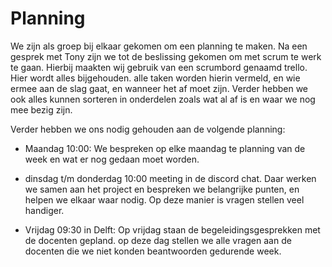 # Planning

We zijn als groep bij elkaar gekomen om een planning te maken. Na een gesprek met Tony zijn we tot de beslissing gekomen om met scrum te werk te gaan. Hierbij maakten wij gebruik van een scrumbord genaamd trello. Hier wordt alles bijgehouden. alle taken worden hierin vermeld, en wie ermee aan de slag gaat, en wanneer het af moet zijn. Verder hebben we ook alles kunnen sorteren in onderdelen zoals wat al af is en waar we nog mee bezig zijn.

Verder hebben we ons nodig gehouden aan de volgende planning:

- Maandag 10:00: We bespreken op elke maandag te planning van de week en wat er nog gedaan moet worden.

- dinsdag t/m donderdag 10:00 meeting in de discord chat. Daar werken we samen aan het project en bespreken we belangrijke punten, en helpen we elkaar waar nodig. Op deze manier is vragen stellen veel handiger.

- Vrijdag 09:30 in Delft: Op vrijdag staan de begeleidingsgesprekken met de docenten gepland. op deze dag stellen we alle vragen aan de docenten die we niet konden beantwoorden gedurende week.
